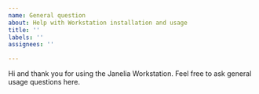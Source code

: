 ```yaml
---
name: General question
about: Help with Workstation installation and usage
title: ''
labels: ''
assignees: ''

---
```


Hi and thank you for using the Janelia Workstation. Feel free to ask general usage questions here.
